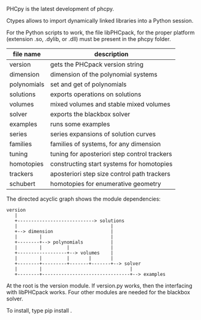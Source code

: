 PHCpy is the latest development of phcpy.

Ctypes allows to import dynamically linked libraries into a Python session.

For the Python scripts to work, the file libPHCpack,
for the proper platform (extension .so, .dylib, or .dll) must be present
in the phcpy folder.

| file name              | description                                   |
|------------------------|-----------------------------------------------|
| version                | gets the PHCpack version string               |
| dimension              | dimension of the polynomial systems           |
| polynomials            | set and get of polynomials                    |
| solutions              | exports operations on solutions               |
| volumes                | mixed volumes and stable mixed volumes        |
| solver                 | exports the blackbox solver                   |
| examples               | runs some examples                            |
| series                 | series expansions of solution curves          |
| families               | families of systems, for any dimension        |
| tuning                 | tuning for aposteriori step control trackers  |
| homotopies             | constructing start systems for homotopies     |
| trackers               | aposteriori step size control path trackers   |
| schubert               | homotopies for enumerative geometry           |

The directed acyclic graph shows the module dependencies:

    version
       |
       +----------------------------> solutions         
       |                                  |
       +--> dimension                     |
       |        |                         |
       +--------+--> polynomials          |
       |        |         |               |
       +------------------+--> volumes    |
       |        |         |       |       |
       +--------+---------+-------+-------+--> solver 
       |        |                                |
       +--------+--------------------------------+--> examples

At the root is the version module.  If version.py works,
then the interfacing with libPHCpack works.
Four other modules are needed for the blackbox solver.

To install, type
pip install .
